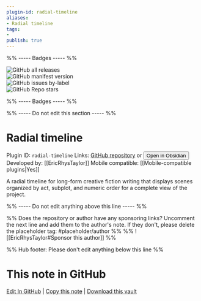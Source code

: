 ```yaml
---
plugin-id: radial-timeline
aliases:
- Radial timeline
tags: 
- 
publish: true
---
```


%% ----- Badges ----- %%

![GitHub all releases](https://img.shields.io/github/downloads/EricRhysTaylor/Radial-Timeline/total?color=573E7A&logo=github&style=for-the-badge)   
![GitHub manifest version](https://img.shields.io/github/manifest-json/v/EricRhysTaylor/Radial-Timeline?color=573E7A&logo=github&style=for-the-badge)   
![GitHub issues by-label](https://img.shields.io/github/issues/EricRhysTaylor/Radial-Timeline/help%20wanted?color=573E7A&logo=github&style=for-the-badge)   
![GitHub Repo stars](https://img.shields.io/github/stars/EricRhysTaylor/Radial-Timeline?color=573E7A&logo=github&style=for-the-badge)

%% ----- Badges ----- %%

%% ----- Do not edit this section ----- %%

# Radial timeline

Plugin ID: `radial-timeline`
Links: [GitHub repository](https://github.com/EricRhysTaylor/Radial-Timeline) or [<button id=HH>Open in Obsidian</button>](obsidian://show-plugin?id=radial-timeline)
Developed by: [[EricRhysTaylor]]
Mobile compatible: [[Mobile-compatible plugins|Yes]]

A radial timeline for long-form creative fiction writing that displays scenes organized by act, subplot, and numeric order for a complete view of the project.

%% ----- Do not edit anything above this line ----- %% 

%% Does the repository or author have any sponsoring links? Uncomment the next line and add them to the author's note. If they don't, please delete the placeholder tag: #placeholder/author %%
%% ![[EricRhysTaylor#Sponsor this author]] %%

%% Hub footer: Please don't edit anything below this line %%

# This note in GitHub

<span class="git-footer">[Edit In GitHub](https://github.dev/obsidian-community/obsidian-hub/blob/main/02%20-%20Community%20Expansions/02.05%20All%20Community%20Expansions/Plugins/radial-timeline.md "git-hub-edit-note") | [Copy this note](https://raw.githubusercontent.com/obsidian-community/obsidian-hub/main/02%20-%20Community%20Expansions/02.05%20All%20Community%20Expansions/Plugins/radial-timeline.md "git-hub-copy-note") | [Download this vault](https://github.com/obsidian-community/obsidian-hub/archive/refs/heads/main.zip "git-hub-download-vault") </span>
